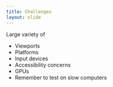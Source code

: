 ```yaml
---
title: Challenges
layout: slide
---
```

Large variety of
- Viewports
- Platforms
- Input devices
- Accessibility concerns
- GPUs
- Remember to test on slow computers
